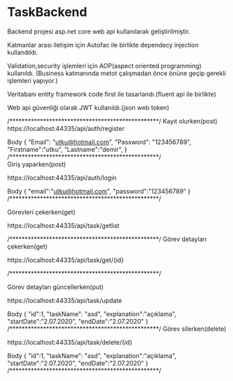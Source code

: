 # TaskBackend

Backend projesi asp.net core web api kullanılarak geliştirilmiştir.

Katmanlar arası iletişim için Autofac ile birlikte dependecy injection kullandıldı.

Validation,security işlemleri için AOP(aspect oriented programming) kullanıldı.
(Business katmanında metot çalışmadan önce önüne geçip gerekli işlemleri yapıyor.)

Veritabanı entity framework code first ile tasarlandı.(fluent api ile birlikte)

Web api güvenliği olarak JWT kullanıldı.(json web token)

/*************************************************/
Kayıt olurken(post)
<br>
https://localhost:44335/api/auth/register

Body
{
   "Email": "utku@hotmail.com",
   "Password": "123456789",
   "Firstname":"utku",
   "Lastname":"demir",
}
<br>
/*************************************************/
<br>
Giriş yaparken(post)

https://localhost:44335/api/auth/login

Body
{
    "email":"utku@hotmail.com",
    "password":"123456789"
}
<br>
/*************************************************/

Görevleri çekerken(get)

https://localhost:44335/api/task/getlist

/*************************************************/
Görev detayları çekerken(get)

https://localhost:44335/api/task/get/{id}

/*************************************************/

Görev detayları güncellerken(put)

https://localhost:44335/api/task/update

Body
{
      "id":1,
      "taskName": "asd",
      "explanation":"açıklama",
      "startDate":"2.07.2020",
      "endDate":"2.07.2020"
}
/*************************************************/
Görev silerken(delete)

https://localhost:44335/api/task/delete/{id}

Body
{
      "id":1,
      "taskName": "asd",
      "explanation":"açıklama",
      "startDate":"2.07.2020",
      "endDate":"2.07.2020"
}
/*************************************************/

